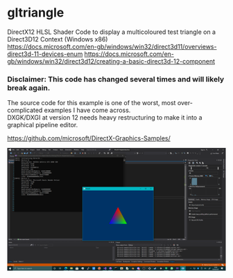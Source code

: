 # gltriangle
DirectX12 HLSL Shader Code to display a multicoloured test triangle on a Direct3D12 Context (Windows x86) \
https://docs.microsoft.com/en-gb/windows/win32/direct3d11/overviews-direct3d-11-devices-enum
https://docs.microsoft.com/en-gb/windows/win32/direct3d12/creating-a-basic-direct3d-12-component

### Disclaimer: This code has changed several times and will likely break again.
The source code for this example is one of the worst, most over-complicated examples I have come across. \
DXGK/DXGI at version 12 needs heavy restructuring to make it into a graphical pipeline editor.

https://github.com/microsoft/DirectX-Graphics-Samples/

![hlsltriangle](https://github.com/TheMindVirus/gltriangle/blob/hlsl-dxgi/screenshot.png)
